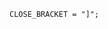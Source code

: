 <!-- This file is generated automatically by infrastructure scripts. Please don't edit by hand. -->

```{ .ebnf .slang-ebnf #CLOSE_BRACKET }
CLOSE_BRACKET = "]";
```
